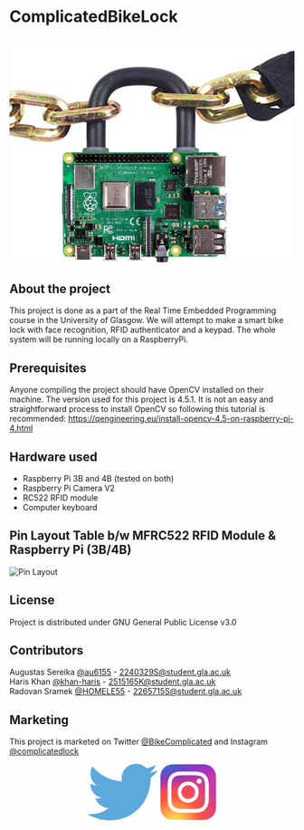 # ComplicatedBikeLock


![GitHub Logo](/Resources/pilock.png)


## About the project
This project is done as a part of the Real Time Embedded Programming course in the University of Glasgow.
We will attempt to make a smart bike lock with face recognition, RFID authenticator and a keypad.
The whole system will be running locally on a RaspberryPi.

## Prerequisites
Anyone compiling the project should have OpenCV installed on their machine. The version used for this project is 4.5.1.
It is not an easy and straightforward process to install OpenCV so following this tutorial is recommended: https://qengineering.eu/install-opencv-4.5-on-raspberry-pi-4.html

## Hardware used

<ul>
  <li>Raspberry Pi 3B and 4B (tested on both)</li>
  <li>Raspberry Pi Camera V2</li>
  <li>RC522 RFID module</li>
  <li>Computer keyboard</li>
</ul>

## Pin Layout Table b/w MFRC522 RFID Module & Raspberry Pi (3B/4B)
![Pin Layout](https://user-images.githubusercontent.com/77743131/113899392-ac98a080-97c4-11eb-9763-6e3b3c75fe24.PNG)

## License

Project is distributed under GNU General Public License v3.0

## Contributors

Augustas Sereika [@au6155](https://github.com/au6155) - 2240329S@student.gla.ac.uk
<br />
Haris Khan [@khan-haris](https://github.com/khan-haris) - 2515165K@student.gla.ac.uk
<br />
Radovan Sramek [@HOMELE55](https://github.com/HOMELE55) - 2265715S@student.gla.ac.uk
<br />

## Marketing
<!-- Twitter page [@BikeComplicated](https://twitter.com/BikeComplicated) -->

This project is marketed on Twitter [@BikeComplicated](https://twitter.com/BikeComplicated) and Instagram [@complicatedlock](https://www.instagram.com/complicatedlock/)
<p align="center">
  <a href="https://twitter.com/BikeComplicated"><img height=100 src="Resources/twitter.png"></img></a>
  <a></a>
  <a href="https://www.instagram.com/complicatedlock/"><img height=100 src="Resources/insta.png"></img></a>
</p>
